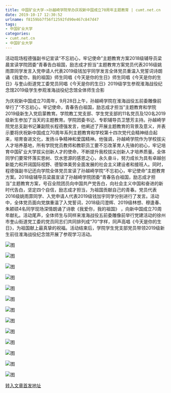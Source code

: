 ```yaml
---
title: 中国矿业大学->孙越崎学院举办庆祝新中国成立70周年主题教育 | cumt.net.cn
date: 2019-10-17 12:30:52
urlname: f8159bb7f56f12592fd90e467c847d47
tags: 
- 中国矿业大学
categories:
- cumt.net.cn
- 中国矿业大学
---
```

活动现场程德强副书记宣读“不忘初心，牢记使命”主题教育方案2018级辅导员梁晨宣读学院团委“青春告白祖国，励志成才担当”主题教育方案党员代表2016级姚雨霏同学发言入党申请人代表2019级钱加宇同学发言全体党员重温入党誓词诗朗诵《我爱你，我的祖国》师生同唱《今天是你的生日》师生同唱《今天是你的生日》与奎山街道党工委党员同唱《今天是你的生日》2019级学生参观淮海战役纪念馆2019级学生参观淮海战役纪念馆全体师生合影

为庆祝新中国成立70周年，9月28日上午，孙越崎学院在淮海战役五前委雕像前举行了“不忘初心，牢记使命，青春告白祖国，励志成才担当”主题教育和学院2019级新生入党启蒙教育。学院教工党支部、学生党支部的11名党员及120名2019级新生参加了当天的主题教育。学院团委书记、专职辅导员卫慧芳主持。孙越崎学院党总支副书记兼副院长程德强发言，他阐述了开展主题教育的背景及意义，并表示要将庆祝新中国成立70周年系列主题教育和学校第十四次党代会精神结合起来，培育奋进文化，发扬斗争精神和爱国精神。他强调，孙越崎学院作为学校拔尖人才培养基地，所有学院党员教师和教职员工要不忘改革育人先锋的初心，牢记培育中国矿业大学拔尖创新人才的使命，不断提升我校拔尖创新人才培养质量。全体同学们要常怀落实思树、饮水思源的感恩之心，永久奋斗，努力成长为具有卓越创新能力和开阔国际视野、德智体美劳全面发展的社会主义建设者和接班人。同时，程德强副书记还向学院全体党员宣读了孙越崎学院“不忘初心，牢记使命”主题教育方案。2018级辅导员梁晨宣读了孙越崎学院团委“青春告白祖国，励志成才担当”主题教育方案，号召全院团员向中国共产党告白，向社会主义中国和奋进的新时代告白，坚定四个自信，励志成才担当，为祖国贡献自己的青春。党员代表2016级姚雨霏同学、入党申请人代表2019级钱加宇同学分别进行了发言。活动中，全体党员面向党旗重温了入党誓词，2018级闫澄辉、2019级林想、穆逢春、朱颖硕4名同学现场深情朗诵了诗歌《我爱你，我的祖国》 ，向新中国成立70周年献礼。活动尾声，全体师生与同样来淮海战役五前委雕像前举行党建活动的徐州市奎山街道党工委的党员同志们共同排列成“70”字样，同声高唱《今天是你的生日》，为祖国献上最真挚的祝福。活动结束后，学院学生党支部党员带领2019级新生前往淮海战役纪念馆开展了参观学习活动。

![图](http://xwzx.cumt.edu.cn/_upload/article/images/04/3d/0f91fe2148a0995f5d87cff978dd/e20d2b34-48a0-4d86-bbf0-5f5948c51380.jpg)

![图](http://xwzx.cumt.edu.cn/_upload/article/images/04/3d/0f91fe2148a0995f5d87cff978dd/7dfcf707-0e50-41c8-a04e-81ee32ac18c0.jpg)

![图](http://xwzx.cumt.edu.cn/_upload/article/images/04/3d/0f91fe2148a0995f5d87cff978dd/0911a6fa-a262-4309-9d5d-8c58ad4a371d.jpg)

![图](http://xwzx.cumt.edu.cn/_upload/article/images/04/3d/0f91fe2148a0995f5d87cff978dd/0b53541f-b407-451f-96a3-37bed0a0b62d.jpg)

![图](http://xwzx.cumt.edu.cn/_upload/article/images/04/3d/0f91fe2148a0995f5d87cff978dd/ff3ba0cb-627c-47f0-beef-3b6b90bb6262.jpg)

![图](http://xwzx.cumt.edu.cn/_upload/article/images/04/3d/0f91fe2148a0995f5d87cff978dd/552e26fa-1f94-409c-9b37-425b02d11dbb.jpg)

![图](http://xwzx.cumt.edu.cn/_upload/article/images/04/3d/0f91fe2148a0995f5d87cff978dd/b176827d-2b09-4643-88da-377179f95f51.jpg)

![图](http://xwzx.cumt.edu.cn/_upload/article/images/04/3d/0f91fe2148a0995f5d87cff978dd/b38cfb0e-a238-42b8-9dd2-562beffde2dd.jpg)

![图](http://xwzx.cumt.edu.cn/_upload/article/images/04/3d/0f91fe2148a0995f5d87cff978dd/c95cf3c9-af28-4787-b1cb-115af835e80f.jpg)

![图](http://xwzx.cumt.edu.cn/_upload/article/images/04/3d/0f91fe2148a0995f5d87cff978dd/bd20632c-3eb3-4884-a4c4-7f45841b4acf.jpg)

![图](http://xwzx.cumt.edu.cn/_upload/article/images/04/3d/0f91fe2148a0995f5d87cff978dd/3554a3ab-7dce-44cd-89fd-01496bbea0a9.jpg)

![图](http://xwzx.cumt.edu.cn/_upload/article/images/04/3d/0f91fe2148a0995f5d87cff978dd/c011d949-66d3-487d-9235-c79448bd47fc.jpg)

![图](http://xwzx.cumt.edu.cn/_upload/article/images/04/3d/0f91fe2148a0995f5d87cff978dd/a301731b-bab8-452c-8ec2-c6c79d4df93b.jpg)

[转入文章首发地址](http://xwzx.cumt.edu.cn/49/c5/c523a543173/page.htm)